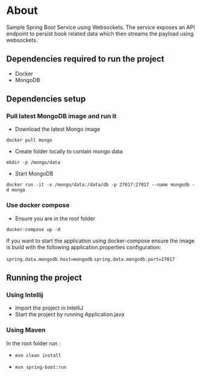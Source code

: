 # About
Sample Spring Boot Service using Websockets. The service exposes an API endpoint to persist book related data which then streams the payload using websockets.

## Dependencies required to run the project

* Docker
* MongoDB

## Dependencies setup

### Pull latest MongoDB image and run it

* Download the latest Mongo image

`docker pull mongo`

* Create folder locally to contain mongo data

`mkdir -p /mongo/data`

* Start MongoDB

`docker run -it -v /mongo/data:/data/db -p 27017:27017 --name mongodb -d mongo`

### Use docker compose

* Ensure you are in the root folder

`docker-compose up -d`

If you want to start the application using docker-compose ensure the image is build
with the following application.properties configuration:

`spring.data.mongodb.host=mongodb`
`spring.data.mongodb.port=27017`

## Running the project 

### Using Intellij

* Import the project in IntelliJ
* Start the project by running Application.java 

### Using Maven

In the root folder run : 
* `mvn clean install`

* `mvn spring-boot:run`
